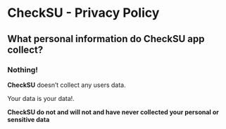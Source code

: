 # CheckSU - Privacy Policy

## What personal information do CheckSU app collect?

### Nothing!

**CheckSU** doesn’t collect any users data.

Your data is your data!.
 
**CheckSU do not and will not and have never collected your personal or sensitive data**
